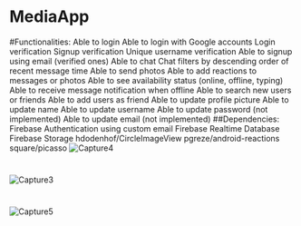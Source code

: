 # MediaApp
#Functionalities:
Able to login
Able to login with Google accounts
Login verification
Signup verification
Unique username verification
Able to signup using email (verified ones)
Able to chat
Chat filters by descending order of recent message time
Able to send photos
Able to add reactions to messages or photos
Able to see availability status (online, offline, typing)
Able to receive message notification when offline
Able to search new users or friends
Able to add users as friend
Able to update profile picture
Able to update name
Able to update username
Able to update password (not implemented)
Able to update email (not implemented)
##Dependencies:
Firebase Authentication using custom email
Firebase Realtime Database
Firebase Storage
hdodenhof/CircleImageView
pgreze/android-reactions
square/picasso
![Capture4](https://user-images.githubusercontent.com/99094848/208784967-3447e7e7-7452-4396-b3e7-efdb99227752.PNG)
#
![Capture3](https://user-images.githubusercontent.com/99094848/208784973-02711887-76be-425d-8031-415851ae66e7.PNG)
#
![Capture5](https://user-images.githubusercontent.com/99094848/208784982-fe86d1fa-6b28-4647-98bf-b56b7cac627d.PNG)
